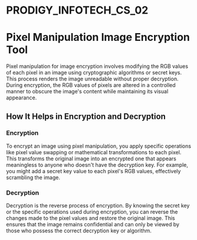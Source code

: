 # PRODIGY_INFOTECH_CS_02

# Pixel Manipulation Image Encryption Tool

Pixel manipulation for image encryption involves modifying the RGB values of each pixel in an image using cryptographic algorithms or secret keys. This process renders the image unreadable without proper decryption. During encryption, the RGB values of pixels are altered in a controlled manner to obscure the image's content while maintaining its visual appearance.

## How It Helps in Encryption and Decryption

### Encryption
To encrypt an image using pixel manipulation, you apply specific operations like pixel value swapping or mathematical transformations to each pixel. This transforms the original image into an encrypted one that appears meaningless to anyone who doesn't have the decryption key. For example, you might add a secret key value to each pixel's RGB values, effectively scrambling the image.

### Decryption
Decryption is the reverse process of encryption. By knowing the secret key or the specific operations used during encryption, you can reverse the changes made to the pixel values and restore the original image. This ensures that the image remains confidential and can only be viewed by those who possess the correct decryption key or algorithm.
